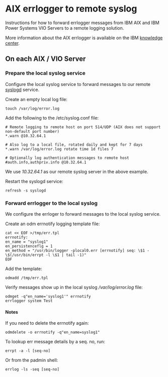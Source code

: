 # AIX errlogger to remote syslog

Instructions for how to forward errlogger messages from IBM AIX and IBM Power Systems VIO Servers to a remote logging solution.

More information about the AIX errlogger is available on the IBM [knowledge center](https://www.ibm.com/support/knowledgecenter/ssw_aix_72/generalprogramming/error_notice.html).

## On each AIX / VIO Server

### Prepare the local syslog service

Configure the local syslog service to forward messages to our remote [syslogd](https://bitbucket.org/mnellemann/syslogd/) service.

Create an empty local log file:

```shell
touch /var/log/error.log
```

Add the following to the /etc/syslog.conf file:

```text
# Remote logging to remote host on port 514/UDP (AIX does not support non-default port number)
*.warn @10.32.64.1

# Also log to a local file, rotated daily and kept for 7 days
*.warn /var/log/error.log rotate time 1d files 7

# Optionally log authentication messages to remote host
#auth.info,authpriv.info @10.32.64.1
```
We use *10.32.64.1* as our remote syslog server in the above example.


Restart the syslogd service:

```shell
refresh -s syslogd
```

### Forward errlogger to the local syslog

We configure the errloger to forward messages to the local syslog service.

Create an odm errnotify logging template file:

```shell
cat << EOF >/tmp/err.tpl
errnotify:
en_name = "syslog1"
en_persistenceflg = 1
en_method = "/usr/bin/logger -plocal0.err [errnotify] seq: \$1 - \$(/usr/bin/errpt -l \$1 | tail -1)"
EOF
```

Add the template:

```shell
odmadd /tmp/err.tpl
```


Verify messages show up in the local syslog */var/log/error.log* file:

```shell
odmget -q"en_name='syslog1'" errnotify
errlogger system Test
```

#### Notes

If you need to delete the errnotify again:

```shell
odmdelete -o errnotify -q"en_name=syslog1"
```

To lookup err message details by a seq. no, run:

```shell
errpt -a -l [seq-no]
```

Or from the padmin shell:

```shell
errlog -ls -seq [seq-no]
```

